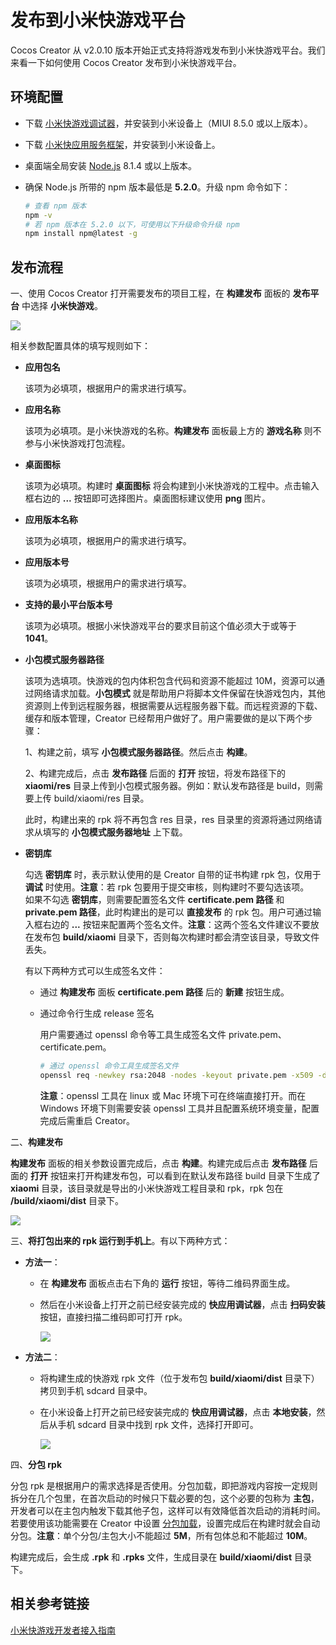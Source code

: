 # 发布到小米快游戏平台

Cocos Creator 从 v2.0.10 版本开始正式支持将游戏发布到小米快游戏平台。我们来看一下如何使用 Cocos Creator 发布到小米快游戏平台。

## 环境配置

- 下载 [小米快游戏调试器](https://dev.mi.com/console/doc/detail?pId=1704)，并安装到小米设备上（MIUI 8.5.0 或以上版本）。
- 下载 [小米快应用服务框架](https://dev.mi.com/console/doc/detail?pId=1704)，并安装到小米设备上。
- 桌面端全局安装 [Node.js](https://nodejs.org/zh-cn/download/) 8.1.4 或以上版本。
- 确保 Node.js 所带的 npm 版本最低是 **5.2.0**。升级 npm 命令如下：

  ```bash
  # 查看 npm 版本
  npm -v
  # 若 npm 版本在 5.2.0 以下，可使用以下升级命令升级 npm 
  npm install npm@latest -g
  ```

## 发布流程

一、使用 Cocos Creator 打开需要发布的项目工程，在 **构建发布** 面板的 **发布平台** 中选择 **小米快游戏**。

![](./publish-xiaomi-quick-games/build.png)

相关参数配置具体的填写规则如下：

- **应用包名**

  该项为必填项，根据用户的需求进行填写。

- **应用名称**

  该项为必填项。是小米快游戏的名称。**构建发布** 面板最上方的 **游戏名称** 则不参与小米快游戏打包流程。

- **桌面图标**

  该项为必填项。构建时 **桌面图标** 将会构建到小米快游戏的工程中。点击输入框右边的 **...** 按钮即可选择图片。桌面图标建议使用 **png** 图片。

- **应用版本名称**

  该项为必填项，根据用户的需求进行填写。

- **应用版本号**

  该项为必填项，根据用户的需求进行填写。

- **支持的最小平台版本号**

  该项为必填项。根据小米快游戏平台的要求目前这个值必须大于或等于 **1041**。

- **小包模式服务器路径**

  该项为选填项。快游戏的包内体积包含代码和资源不能超过 10M，资源可以通过网络请求加载。**小包模式** 就是帮助用户将脚本文件保留在快游戏包内，其他资源则上传到远程服务器，根据需要从远程服务器下载。而远程资源的下载、缓存和版本管理，Creator 已经帮用户做好了。用户需要做的是以下两个步骤：

  1、构建之前，填写 **小包模式服务器路径**。然后点击 **构建**。

  2、构建完成后，点击 **发布路径** 后面的 **打开** 按钮，将发布路径下的 **xiaomi/res** 目录上传到小包模式服务器。例如：默认发布路径是 build，则需要上传 build/xiaomi/res 目录。

  此时，构建出来的 rpk 将不再包含 res 目录，res 目录里的资源将通过网络请求从填写的 **小包模式服务器地址** 上下载。

- **密钥库**

  勾选 **密钥库** 时，表示默认使用的是 Creator 自带的证书构建 rpk 包，仅用于 **调试** 时使用。**注意**：若 rpk 包要用于提交审核，则构建时不要勾选该项。<br>
  如果不勾选 **密钥库**，则需要配置签名文件 **certificate.pem 路径** 和 **private.pem 路径**，此时构建出的是可以 **直接发布** 的 rpk 包。用户可通过输入框右边的 **...** 按钮来配置两个签名文件。**注意**：这两个签名文件建议不要放在发布包 **build/xiaomi** 目录下，否则每次构建时都会清空该目录，导致文件丢失。

  有以下两种方式可以生成签名文件：

    - 通过 **构建发布** 面板 **certificate.pem 路径** 后的 **新建** 按钮生成。

    - 通过命令行生成 release 签名

      用户需要通过 openssl 命令等工具生成签名文件 private.pem、certificate.pem。

      ```bash
      # 通过 openssl 命令工具生成签名文件
      openssl req -newkey rsa:2048 -nodes -keyout private.pem -x509 -days 3650 -out certificate.pem
      ```

      **注意**：openssl 工具在 linux 或 Mac 环境下可在终端直接打开。而在 Windows 环境下则需要安装 openssl 工具并且配置系统环境变量，配置完成后需重启 Creator。

二、**构建发布**

  **构建发布** 面板的相关参数设置完成后，点击 **构建**。构建完成后点击 **发布路径** 后面的 **打开** 按钮来打开构建发布包，可以看到在默认发布路径 build 目录下生成了 **xiaomi** 目录，该目录就是导出的小米快游戏工程目录和 rpk，rpk 包在 **/build/xiaomi/dist** 目录下。

  ![](./publish-xiaomi-quick-games/rpk.png)

三、**将打包出来的 rpk 运行到手机上**。有以下两种方式：

- **方法一**：

  - 在 **构建发布** 面板点击右下角的 **运行** 按钮，等待二维码界面生成。
  - 然后在小米设备上打开之前已经安装完成的 **快应用调试器**，点击 **扫码安装** 按钮，直接扫描二维码即可打开 rpk。
  
    ![](./publish-xiaomi-quick-games/play.png)
  
- **方法二**：

  - 将构建生成的快游戏 rpk 文件（位于发布包 **build/xiaomi/dist** 目录下）拷贝到手机 sdcard 目录中。
  - 在小米设备上打开之前已经安装完成的 **快应用调试器**，点击 **本地安装**，然后从手机 sdcard 目录中找到 rpk 文件，选择打开即可。
    
    ![](./publish-xiaomi-quick-games/play2.png)

四、**分包 rpk**

分包 rpk 是根据用户的需求选择是否使用。分包加载，即把游戏内容按一定规则拆分在几个包里，在首次启动的时候只下载必要的包，这个必要的包称为 **主包**，开发者可以在主包内触发下载其他子包，这样可以有效降低首次启动的消耗时间。若要使用该功能需要在 Creator 中设置 [分包加载](../scripting/subpackage.md)，设置完成后在构建时就会自动分包。**注意**：单个分包/主包大小不能超过 **5M**，所有包体总和不能超过 **10M**。

构建完成后，会生成 **.rpk** 和 **.rpks** 文件，生成目录在 **build/xiaomi/dist** 目录下。

## 相关参考链接

[小米快游戏开发者接入指南](https://dev.mi.com/console/doc/detail?pId=1704)
